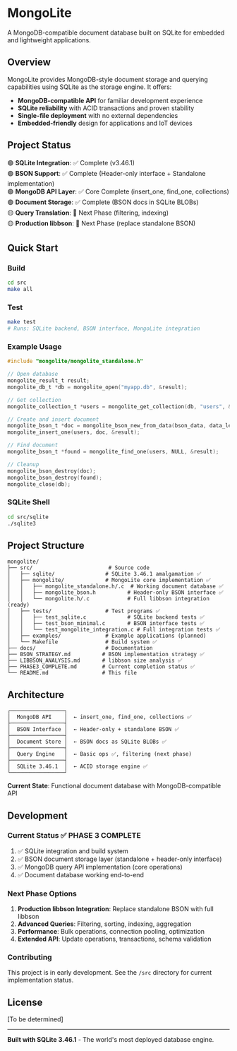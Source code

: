 # MongoLite

A MongoDB-compatible document database built on SQLite for embedded and lightweight applications.

## Overview

MongoLite provides MongoDB-style document storage and querying capabilities using SQLite as the storage engine. It offers:

- **MongoDB-compatible API** for familiar development experience
- **SQLite reliability** with ACID transactions and proven stability  
- **Single-file deployment** with no external dependencies
- **Embedded-friendly** design for applications and IoT devices

## Project Status

🟢 **SQLite Integration**: ✅ Complete (v3.46.1)  
🟢 **BSON Support**: ✅ Complete (Header-only interface + Standalone implementation)  
🟢 **MongoDB API Layer**: ✅ Core Complete (insert_one, find_one, collections)  
🟢 **Document Storage**: ✅ Complete (BSON docs in SQLite BLOBs)  
🟡 **Query Translation**: 🔧 Next Phase (filtering, indexing)  
🟡 **Production libbson**: 🔧 Next Phase (replace standalone BSON)  

## Quick Start

### Build

```bash
cd src
make all
```

### Test

```bash
make test
# Runs: SQLite backend, BSON interface, MongoLite integration
```

### Example Usage

```c
#include "mongolite/mongolite_standalone.h"

// Open database
mongolite_result_t result;
mongolite_db_t *db = mongolite_open("myapp.db", &result);

// Get collection  
mongolite_collection_t *users = mongolite_get_collection(db, "users", &result);

// Create and insert document
mongolite_bson_t *doc = mongolite_bson_new_from_data(bson_data, data_len);
mongolite_insert_one(users, doc, &result);

// Find document
mongolite_bson_t *found = mongolite_find_one(users, NULL, &result);

// Cleanup
mongolite_bson_destroy(doc);
mongolite_bson_destroy(found);
mongolite_close(db);
```

### SQLite Shell

```bash
cd src/sqlite
./sqlite3
```

## Project Structure

```
mongolite/
├── src/                        # Source code
│   ├── sqlite/                # SQLite 3.46.1 amalgamation ✅
│   ├── mongolite/             # MongoLite core implementation ✅  
│   │   ├── mongolite_standalone.h/.c  # Working document database ✅
│   │   ├── mongolite_bson.h          # Header-only BSON interface ✅
│   │   └── mongolite.h/.c            # Full libbson integration (ready)
│   ├── tests/                 # Test programs ✅
│   │   ├── test_sqlite.c             # SQLite backend tests ✅
│   │   ├── test_bson_minimal.c       # BSON interface tests ✅  
│   │   └── test_mongolite_integration.c # Full integration tests ✅
│   ├── examples/              # Example applications (planned)
│   └── Makefile               # Build system ✅
├── docs/                      # Documentation
├── BSON_STRATEGY.md          # BSON implementation strategy ✅
├── LIBBSON_ANALYSIS.md       # libbson size analysis ✅  
├── PHASE3_COMPLETE.md        # Current completion status ✅
└── README.md                 # This file
```

## Architecture

```
┌─────────────────┐
│  MongoDB API    │  ← insert_one, find_one, collections ✅
├─────────────────┤
│  BSON Interface │  ← Header-only + standalone BSON ✅ 
├─────────────────┤
│  Document Store │  ← BSON docs as SQLite BLOBs ✅
├─────────────────┤
│  Query Engine   │  ← Basic ops ✅, filtering (next phase)
├─────────────────┤
│  SQLite 3.46.1  │  ← ACID storage engine ✅
└─────────────────┘
```

**Current State**: Functional document database with MongoDB-compatible API

## Development

### Current Status ✅ PHASE 3 COMPLETE 
1. ✅ SQLite integration and build system
2. ✅ BSON document storage layer (standalone + header-only interface)
3. ✅ MongoDB query API implementation (core operations)
4. ✅ Document database working end-to-end

### Next Phase Options
1. **Production libbson Integration**: Replace standalone BSON with full libbson
2. **Advanced Queries**: Filtering, sorting, indexing, aggregation  
3. **Performance**: Bulk operations, connection pooling, optimization
4. **Extended API**: Update operations, transactions, schema validation

### Contributing
This project is in early development. See the `/src` directory for current implementation status.

## License

[To be determined]

---

**Built with SQLite 3.46.1** - The world's most deployed database engine.